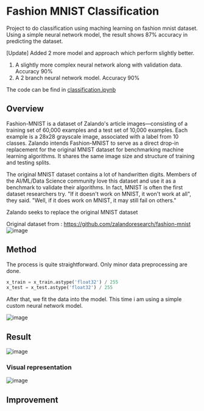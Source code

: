 # Fashion MNIST Classification
Project to do classification using maching learning on fashion mnist dataset.
Using a simple neural network model, the result shows 87% accuracy in predicting the dataset.

[Update]
Added 2 more model and approach which perform slightly better.
1. A slightly more complex neural network along with validation data. Accuracy 90%
2. A 2 branch neural network model. Accuracy 90%


The code can be find in [classification.ipynb ](https://github.com/andricoc/fashion-mnist-classification/blob/main/classification.ipynb)

## Overview
Fashion-MNIST is a dataset of Zalando's article images—consisting of a training set of 60,000 examples and a test set of 10,000 examples. Each example is a 28x28 grayscale image, associated with a label from 10 classes. Zalando intends Fashion-MNIST to serve as a direct drop-in replacement for the original MNIST dataset for benchmarking machine learning algorithms. It shares the same image size and structure of training and testing splits.

The original MNIST dataset contains a lot of handwritten digits. Members of the AI/ML/Data Science community love this dataset and use it as a benchmark to validate their algorithms. In fact, MNIST is often the first dataset researchers try. "If it doesn't work on MNIST, it won't work at all", they said. "Well, if it does work on MNIST, it may still fail on others."

Zalando seeks to replace the original MNIST dataset

Original dataset from : https://github.com/zalandoresearch/fashion-mnist
![image](https://user-images.githubusercontent.com/63791918/229101992-b1e9818c-7020-4289-9e06-b7e797bf0f09.png)


## Method
The process is quite straightforward. Only minor data preprocessing are done.
```python
x_train = x_train.astype('float32') / 255
x_test = x_test.astype('float32') / 255
```

After that, we fit the data into the model. This time i am using a simple custom neural network model.

![image](https://user-images.githubusercontent.com/63791918/229102273-8716a758-47cd-469d-b990-56af53abb4dd.png)

## Result
![image](https://user-images.githubusercontent.com/63791918/229102538-4a946acf-ef10-4765-a24a-e42e67fa40fd.png)

### Visual representation
![image](https://user-images.githubusercontent.com/63791918/229102679-de5a996d-f4a2-4b6e-b46d-4e92c01871a9.png)

## Improvement
